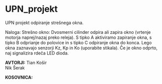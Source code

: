 # UPN_projekt
UPN projekt odpiranje strešnega okna.

Naloga:
Strešno okno: Dvosmerni cilinder odpira ali zapira okno (vrtenje motorja naprej/nazaj preko releja). S tipko A aktiviramo zapiranje okna, s tipko B odprianje do polovice in s tipko C odpiranje okna do konca. Lego okna zaznavajo senzorji Kz, Kp in Ko (uporabite stikala). Če je okno odprto, naj signalizira rdeča LED dioda. 


**AVTORJI:**
Tian Košir <br />
Nik Šerak <br />


**KOSOVNICA:**
